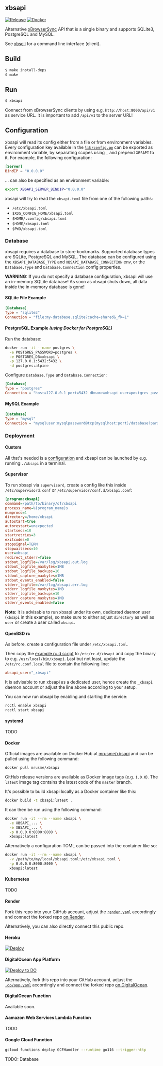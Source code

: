 xbsapi
------
[![Release](https://github.com/mrusme/xbsapi/actions/workflows/release.yml/badge.svg)](https://github.com/mrusme/xbsapi/releases)
[![Docker](https://github.com/mrusme/xbsapi/actions/workflows/docker.yml/badge.svg)](https://hub.docker.com/r/mrusme/xbsapi)

Alternative [xBrowserSync](https://www.xbrowsersync.org/) API that is a single 
binary and supports SQLite3, PostgreSQL and MySQL.

See [xbscli](https://github.com/mrusme/xbscli) for a command line interface 
(client).


## Build

```sh
$ make install-deps
$ make
```


## Run

```sh
$ xbsapi
```

Connect from xBrowserSync clients by using e.g. `http://host:8000/api/v1` as 
service URL. It is important to add `/api/v1` to the server URL!


## Configuration

xbsapi will read its config either from a file or from environment
variables. Every configuration key available in the 
[`lib/config.go`](lib/config.go) can be exported as
environment variable, by separating scopes using `_` and prepend `XBSAPI` to
it. For example, the following configuration:

```toml
[Server]
BindIP = "0.0.0.0"
```

... can also be specified as an environment variable:

```sh
export XBSAPI_SERVER_BINDIP="0.0.0.0"
```

xbsapi will try to read the `xbsapi.toml` file from one of the following
paths:

- `/etc/xbsapi.toml`
- `$XDG_CONFIG_HOME/xbsapi.toml`
- `$HOME/.config/xbsapi.toml`
- `$HOME/xbsapi.toml`
- `$PWD/xbsapi.toml`


### Database

xbsapi requires a database to store bookmarks. Supported database types are 
SQLite, PostgreSQL and MySQL. The database can be configured using the 
`XBSAPI_DATABASE_TYPE` and `XBSAPI_DATABASE_CONNECTION` env,
or the `Database.Type` and `Database.Connection` config properties.

**WARNING:** If you do not specify a database configuration, xbsapi will use
an in-memory SQLite database! As soon as xbsapi shuts down, all data
inside the in-memory database is gone!


#### SQLite File Example

```toml
[Database]
Type = "sqlite3"
Connection = "file:my-database.sqlite?cache=shared&_fk=1"
```


#### PostgreSQL Example *(using Docker for PostgreSQL)*

Run the database:

```sh
docker run -it --name postgres \
  -e POSTGRES_PASSWORD=postgres \
  -e POSTGRES_DB=xbsapi \
  -p 127.0.0.1:5432:5432 \
  -d postgres:alpine
```

Configure `Database.Type` and `Database.Connection`:

```toml
[Database]
Type = "postgres"
Connection = "host=127.0.0.1 port=5432 dbname=xbsapi user=postgres password=postgres"
```


#### MySQL Example

```toml
[Database]
Type = "mysql"
Connection = "mysqluser:mysqlpassword@tcp(mysqlhost:port)/database?parseTime=true"
```


### Deployment

#### Custom

All that's needed is a [configuration](#configuration) and xbsapi can be
launched by e.g. running `./xbsapi` in a terminal.


#### Supervisor

To run xbsapi via `supervisord`, create a config like this inside
`/etc/supervisord.conf` or `/etc/supervisor/conf.d/xbsapi.conf`:

```ini
[program:xbsapi]
command=/path/to/binary/of/xbsapi
process_name=%(program_name)s
numprocs=1
directory=/home/xbsapi
autostart=true
autorestart=unexpected
startsecs=10
startretries=3
exitcodes=0
stopsignal=TERM
stopwaitsecs=10
user=xbsapi
redirect_stderr=false
stdout_logfile=/var/log/xbsapi.out.log
stdout_logfile_maxbytes=1MB
stdout_logfile_backups=10
stdout_capture_maxbytes=1MB
stdout_events_enabled=false
stderr_logfile=/var/log/xbsapi.err.log
stderr_logfile_maxbytes=1MB
stderr_logfile_backups=10
stderr_capture_maxbytes=1MB
stderr_events_enabled=false
```

**Note:** It is advisable to run xbsapi under its own, dedicated daemon
user (`xbsapi` in this example), so make sure to either adjust `directory`
as well as `user` or create a user called `xbsapi`.


#### OpenBSD rc

As before, create a configuration file under `/etc/xbsapi.toml`.

Then copy the [example rc.d script](examples/etc/rc.d/xbsapi) to
`/etc/rc.d/xbsapi` and copy the binary to e.g.
`/usr/local/bin/xbsapi`. Last but not least, update the `/etc/rc.conf.local`
file to contain the following line:

```conf
xbsapi_user="_xbsapi"
```

It is advisable to run xbsapi as a dedicated user, hence create the
`_xbsapi` daemon account or adjust the line above according to your setup.

You can now run xbsapi by enabling and starting the service:

```sh
rcctl enable xbsapi
rcctl start xbsapi
```


#### systemd

TODO


#### Docker

Official images are available on Docker Hub at 
[mrusme/xbsapi](https://hub.docker.com/r/mrusme/xbsapi) 
and can be pulled using the following command:

```sh
docker pull mrusme/xbsapi
```

GitHub release versions are available as Docker image tags (e.g. `1.0.0`). 
The `latest` image tag contains the latest code of the `master` branch.

It's possible to build xbsapi locally as a Docker container like this:

```sh
docker build -t xbsapi:latest . 
```

It can then be run using the following command:

```sh
docker run -it --rm --name xbsapi \
  -e XBSAPI_... \
  -e XBSAPI_... \
  -p 0.0.0.0:8000:8000 \
  xbsapi:latest
```

Alternatively a configuration TOML can be passed into the container like so:

```sh
docker run -it --rm --name xbsapi \
  -v /path/to/my/local/xbsapi.toml:/etc/xbsapi.toml \
  -p 0.0.0.0:8000:8000 \
  xbsapi:latest
```


#### Kubernetes

TODO


#### Render

Fork this repo into your GitHub account, adjust the
[`render.yaml`](render.yaml) accordingly and connect the forked repo [on
Render](https://dashboard.render.com/select-repo?type=blueprint).

Alternatively, you can also directly connect this public repo.


#### Heroku

[![Deploy](https://www.herokucdn.com/deploy/button.svg)](https://heroku.com/deploy?template=https://github.com/mrusme/xbsapi)


#### DigitalOcean App Platform

[![Deploy to DO](https://www.deploytodo.com/do-btn-blue-ghost.svg)](https://cloud.digitalocean.com/apps/new?repo=https://github.com/mrusme/xbsapi/tree/master&refcode=9d48825ddae1)
  
Alternatively, fork this repo into your GitHub account, adjust the
[`.do/app.yaml`](.do/app.yaml) accordingly and connect the forked repo [on
DigitalOcean](https://cloud.digitalocean.com/apps/new).


#### DigitalOcean Function

Available soon.


#### Aamazon Web Services Lambda Function

TODO


#### Google Cloud Function

```sh
gcloud functions deploy GCFHandler --runtime go116 --trigger-http
```

TODO: Database


